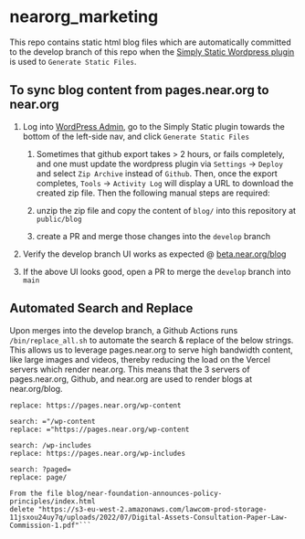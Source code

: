 # nearorg_marketing

This repo contains static html blog files which are automatically committed to the develop branch of this repo when the [Simply Static Wordpress plugin](https://pages.near.org/wp-admin/admin.php?page=simply-static-generate) is used to `Generate Static Files`. 


## To sync blog content from pages.near.org to near.org
1. Log into [WordPress Admin](https://pages.near.org/wp-admin/admin.php?page=simply-static-generate), go to the Simply Static plugin towards the bottom of the left-side nav, and click `Generate Static Files`

    1. Sometimes that github export takes > 2 hours, or fails completely, and one must update the wordpress plugin via `Settings` -> `Deploy` and select `Zip Archive` instead of `Github`. Then, once the export completes, `Tools` -> `Activity Log` will display a URL to download the created zip file. Then the following manual steps are required: 

    2. unzip the zip file and copy the content of `blog/` into this repository at `public/blog`

    3. create a PR and merge those changes into the `develop` branch

2. Verify the develop branch UI works as expected @ [beta.near.org/blog](https://beta.near.org/blog) 
3. If the above UI looks good, open a PR to merge the `develop` branch into `main`


## Automated Search and Replace
Upon merges into the develop branch, a Github Actions runs `/bin/replace_all.sh` to automate the search & replace of the below strings. This allows us to leverage pages.near.org to serve high bandwidth content, like large images and videos, thereby reducing the load on the Vercel servers which render near.org. This means that the 3 servers of pages.near.org, Github, and near.org are used to render blogs at near.org/blog.

```search: /wp-content
replace: https://pages.near.org/wp-content

search: ="/wp-content
replace: ="https://pages.near.org/wp-content

search: /wp-includes
replace: https://pages.near.org/wp-includes

search: ?paged=
replace: page/

From the file blog/near-foundation-announces-policy-principles/index.html
delete "https://s3-eu-west-2.amazonaws.com/lawcom-prod-storage-11jsxou24uy7q/uploads/2022/07/Digital-Assets-Consultation-Paper-Law-Commission-1.pdf"```

